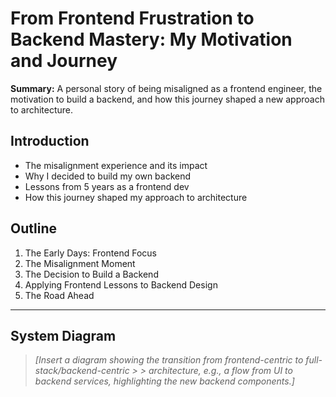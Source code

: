 # From Frontend Frustration to Backend Mastery: My Motivation and Journey

**Summary:** A personal story of being misaligned as a frontend engineer, the motivation to build a
backend, and how this journey shaped a new approach to architecture.

## Introduction

- The misalignment experience and its impact
- Why I decided to build my own backend
- Lessons from 5 years as a frontend dev
- How this journey shaped my approach to architecture

## Outline

1. The Early Days: Frontend Focus
2. The Misalignment Moment
3. The Decision to Build a Backend
4. Applying Frontend Lessons to Backend Design
5. The Road Ahead

---

## System Diagram

> _[Insert a diagram showing the transition from frontend-centric to full-stack/backend-centric > >
> architecture, e.g., a flow from UI to backend services, highlighting the new backend components.]_
